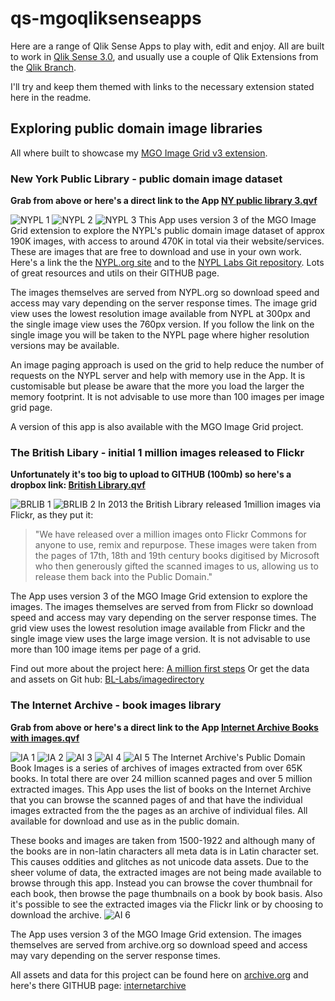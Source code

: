 # qs-mgoqliksenseapps
Here are a range of Qlik Sense Apps to play with, edit and enjoy. All are built to work in [Qlik Sense 3.0](http://www.qlik.com/us/try-or-buy), and usually use a couple of Qlik Extensions from the [Qlik Branch](http://branch.qlik.com/).

I'll try and keep them themed with links to the necessary extension stated here in the readme.

## Exploring public domain image libraries
All where built to showcase my [MGO Image Grid v3 extension](https://github.com/murraygm/qse-mgoimagegrid).

### New York Public Library - public domain image dataset

**Grab from above or here's a direct link to the App [NY public library 3.qvf](https://github.com/murraygm/qs-mgoqliksenseapps/raw/master/NY%20public%20library%203.qvf)**

![NYPL 1](https://github.com/murraygm/qs-mgoqliksenseapps/raw/master/screenshots/nyplApp-00001.png) ![NYPL 2](https://github.com/murraygm/qs-mgoqliksenseapps/raw/master/screenshots/nyplApp-00002.png) ![NYPL 3](https://github.com/murraygm/qs-mgoqliksenseapps/raw/master/screenshots/nyplApp-00003.png)
This App uses version 3 of the MGO Image Grid extension to explore the NYPL's public domain image dataset of approx 190K images, with access to around 470K in total via their website/services. These are images that are free to download and use in your own work. Here's a link the the [NYPL.org site](https://www.nypl.org/) and to the [NYPL Labs Git repository](https://github.com/NYPL-publicdomain/data-and-utilities). Lots of great resources and utils on their GITHUB page.

The images themselves are served from NYPL.org so download speed and access may vary depending on the server response times.
The image grid view uses the lowest resolution image available from NYPL at 300px and the single image view uses the 760px version. If you follow the link on the single image you will be taken to the NYPL page where higher resolution versions may be available.

An image paging approach is used on the grid to help reduce the number of requests on the NYPL server and help with memory use in the App. It is customisable but please be aware that the more you load the larger the memory footprint. It is not advisable to use more than 100 images per image grid page.

A version of this app is also available with the MGO Image Grid project. 

### The British Libary - initial 1 million images released to Flickr

**Unfortunately it's too big to upload to GITHUB (100mb) so here's a dropbox link: [British Library.qvf](https://dl.dropboxusercontent.com/u/771748/British%20Library.qvf)**

![BRLIB 1](https://github.com/murraygm/qs-mgoqliksenseapps/raw/master/screenshots/BritLibApp-00001.png) ![BRLIB 2](https://github.com/murraygm/qs-mgoqliksenseapps/raw/master/screenshots/BritLibApp-00002.png)
In 2013 the British Library released 1million images via Flickr, as they put it: 
> "We have released over a million images onto Flickr Commons for anyone to use, remix and repurpose. These images were taken from the pages of 17th, 18th and 19th century books digitised by Microsoft who then generously gifted the scanned images to us, allowing us to release them back into the Public Domain."

The App uses version 3 of the MGO Image Grid extension to explore the images. The images themselves are served from from Flickr so download speed and access may vary depending on the server response times. The grid view uses the lowest resolution image available from Flickr and the single image view uses the large image version. It is not advisable to use more than 100 image items per page of a grid.

Find out more about the project here: [A million first steps](http://britishlibrary.typepad.co.uk/digital-scholarship/2013/12/a-million-first-steps.html)
Or get the data and assets on Git hub: [BL-Labs/imagedirectory](https://github.com/BL-Labs/imagedirectory)


### The Internet Archive - book images library

**Grab from above or here's a direct link to the App [Internet Archive Books with images.qvf](https://github.com/murraygm/qs-mgoqliksenseapps/raw/master/Internet%20Archive%20Books%20with%20images.qvf)**

![IA 1](https://github.com/murraygm/qs-mgoqliksenseapps/raw/master/screenshots/IntArchApp-00001.png) ![IA 2](https://github.com/murraygm/qs-mgoqliksenseapps/raw/master/screenshots/IntArchApp-00002.png) ![AI 3](https://github.com/murraygm/qs-mgoqliksenseapps/raw/master/screenshots/IntArchApp-00003.png) ![AI 4](https://github.com/murraygm/qs-mgoqliksenseapps/raw/master/screenshots/IntArchApp-00004.png) ![AI 5](https://github.com/murraygm/qs-mgoqliksenseapps/raw/master/screenshots/IntArchApp-00005.png)
The Internet Archive's Public Domain Book Images is a series of archives of images extracted from over 65K books. In total there are over 24 million scanned pages and over 5 million extracted images.
This App uses the list of books on the Internet Archive that you can browse the scanned pages of and that have the individual images extracted from the the pages as an archive of individual files. All available for download and use as in the public domain.

These books and images are taken from 1500-1922 and although many of the books are in non-latin characters all meta data is in Latin character set. This causes oddities and glitches as not unicode data assets. Due to the sheer volume of data, the extracted images are not being made available to browse through this app. Instead you can browse the cover thumbnail for each book, then browse the page thumbnails on a book by book basis. Also it's possible to see the extracted images via the Flickr link or by choosing to download the archive.
![AI 6](https://github.com/murraygm/qs-mgoqliksenseapps/raw/master/screenshots/IntArchApp-00006.png)

The App uses version 3 of the MGO Image Grid extension. The images themselves are served from archive.org so download speed and access may vary depending on the server response times.

All assets and data for this project can be found here on [archive.org](https://archive.org/details/bookimages)
and here's there GITHUB page: [internetarchive](https://github.com/internetarchive)


